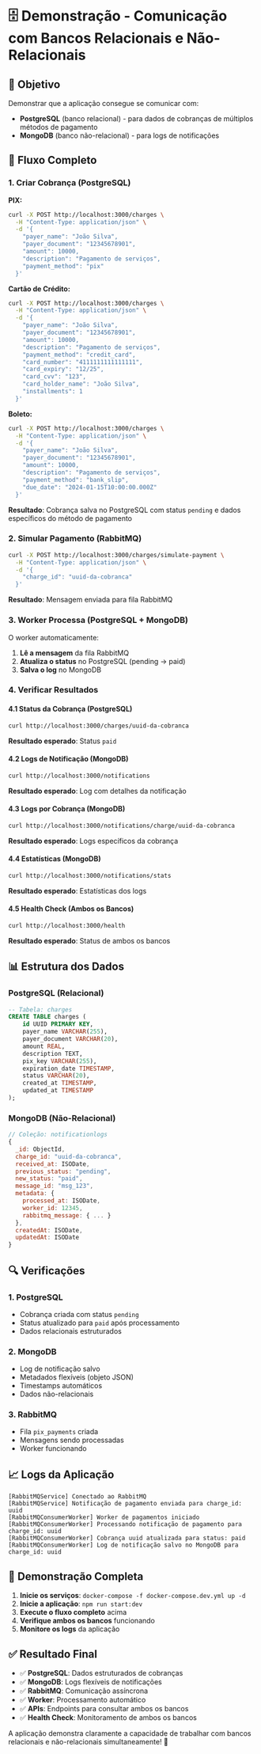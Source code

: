 # 🗄️ Demonstração - Comunicação com Bancos Relacionais e Não-Relacionais

## 🎯 Objetivo

Demonstrar que a aplicação consegue se comunicar com:

- **PostgreSQL** (banco relacional) - para dados de cobranças de múltiplos métodos de pagamento
- **MongoDB** (banco não-relacional) - para logs de notificações

## 🚀 Fluxo Completo

### 1. Criar Cobrança (PostgreSQL)

**PIX:**

```bash
curl -X POST http://localhost:3000/charges \
  -H "Content-Type: application/json" \
  -d '{
    "payer_name": "João Silva",
    "payer_document": "12345678901",
    "amount": 10000,
    "description": "Pagamento de serviços",
    "payment_method": "pix"
  }'
```

**Cartão de Crédito:**

```bash
curl -X POST http://localhost:3000/charges \
  -H "Content-Type: application/json" \
  -d '{
    "payer_name": "João Silva",
    "payer_document": "12345678901",
    "amount": 10000,
    "description": "Pagamento de serviços",
    "payment_method": "credit_card",
    "card_number": "4111111111111111",
    "card_expiry": "12/25",
    "card_cvv": "123",
    "card_holder_name": "João Silva",
    "installments": 1
  }'
```

**Boleto:**

```bash
curl -X POST http://localhost:3000/charges \
  -H "Content-Type: application/json" \
  -d '{
    "payer_name": "João Silva",
    "payer_document": "12345678901",
    "amount": 10000,
    "description": "Pagamento de serviços",
    "payment_method": "bank_slip",
    "due_date": "2024-01-15T10:00:00.000Z"
  }'
```

**Resultado**: Cobrança salva no PostgreSQL com status `pending` e dados específicos do método de pagamento

### 2. Simular Pagamento (RabbitMQ)

```bash
curl -X POST http://localhost:3000/charges/simulate-payment \
  -H "Content-Type: application/json" \
  -d '{
    "charge_id": "uuid-da-cobranca"
  }'
```

**Resultado**: Mensagem enviada para fila RabbitMQ

### 3. Worker Processa (PostgreSQL + MongoDB)

O worker automaticamente:

1. **Lê a mensagem** da fila RabbitMQ
2. **Atualiza o status** no PostgreSQL (pending → paid)
3. **Salva o log** no MongoDB

### 4. Verificar Resultados

#### 4.1 Status da Cobrança (PostgreSQL)

```bash
curl http://localhost:3000/charges/uuid-da-cobranca
```

**Resultado esperado**: Status `paid`

#### 4.2 Logs de Notificação (MongoDB)

```bash
curl http://localhost:3000/notifications
```

**Resultado esperado**: Log com detalhes da notificação

#### 4.3 Logs por Cobrança (MongoDB)

```bash
curl http://localhost:3000/notifications/charge/uuid-da-cobranca
```

**Resultado esperado**: Logs específicos da cobrança

#### 4.4 Estatísticas (MongoDB)

```bash
curl http://localhost:3000/notifications/stats
```

**Resultado esperado**: Estatísticas dos logs

#### 4.5 Health Check (Ambos os Bancos)

```bash
curl http://localhost:3000/health
```

**Resultado esperado**: Status de ambos os bancos

## 📊 Estrutura dos Dados

### PostgreSQL (Relacional)

```sql
-- Tabela: charges
CREATE TABLE charges (
    id UUID PRIMARY KEY,
    payer_name VARCHAR(255),
    payer_document VARCHAR(20),
    amount REAL,
    description TEXT,
    pix_key VARCHAR(255),
    expiration_date TIMESTAMP,
    status VARCHAR(20),
    created_at TIMESTAMP,
    updated_at TIMESTAMP
);
```

### MongoDB (Não-Relacional)

```javascript
// Coleção: notificationlogs
{
  _id: ObjectId,
  charge_id: "uuid-da-cobranca",
  received_at: ISODate,
  previous_status: "pending",
  new_status: "paid",
  message_id: "msg_123",
  metadata: {
    processed_at: ISODate,
    worker_id: 12345,
    rabbitmq_message: { ... }
  },
  createdAt: ISODate,
  updatedAt: ISODate
}
```

## 🔍 Verificações

### 1. PostgreSQL

- Cobrança criada com status `pending`
- Status atualizado para `paid` após processamento
- Dados relacionais estruturados

### 2. MongoDB

- Log de notificação salvo
- Metadados flexíveis (objeto JSON)
- Timestamps automáticos
- Dados não-relacionais

### 3. RabbitMQ

- Fila `pix_payments` criada
- Mensagens sendo processadas
- Worker funcionando

## 📈 Logs da Aplicação

```
[RabbitMQService] Conectado ao RabbitMQ
[RabbitMQService] Notificação de pagamento enviada para charge_id: uuid
[RabbitMQConsumerWorker] Worker de pagamentos iniciado
[RabbitMQConsumerWorker] Processando notificação de pagamento para charge_id: uuid
[RabbitMQConsumerWorker] Cobrança uuid atualizada para status: paid
[RabbitMQConsumerWorker] Log de notificação salvo no MongoDB para charge_id: uuid
```

## 🎯 Demonstração Completa

1. **Inicie os serviços**: `docker-compose -f docker-compose.dev.yml up -d`
2. **Inicie a aplicação**: `npm run start:dev`
3. **Execute o fluxo completo** acima
4. **Verifique ambos os bancos** funcionando
5. **Monitore os logs** da aplicação

## ✅ Resultado Final

- ✅ **PostgreSQL**: Dados estruturados de cobranças
- ✅ **MongoDB**: Logs flexíveis de notificações
- ✅ **RabbitMQ**: Comunicação assíncrona
- ✅ **Worker**: Processamento automático
- ✅ **APIs**: Endpoints para consultar ambos os bancos
- ✅ **Health Check**: Monitoramento de ambos os bancos

A aplicação demonstra claramente a capacidade de trabalhar com bancos relacionais e não-relacionais simultaneamente! 🎉
